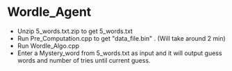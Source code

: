 # Wordle_Agent
* Unzip 5_words.txt.zip to get 5_words.txt
* Run Pre_Computation.cpp to get "data_file.bin" . (Will take around 2 min)
* Run Wordle_Algo.cpp
* Enter a Mystery_word from 5_words.txt as input and it will output guess words and number of tries until current guess. 